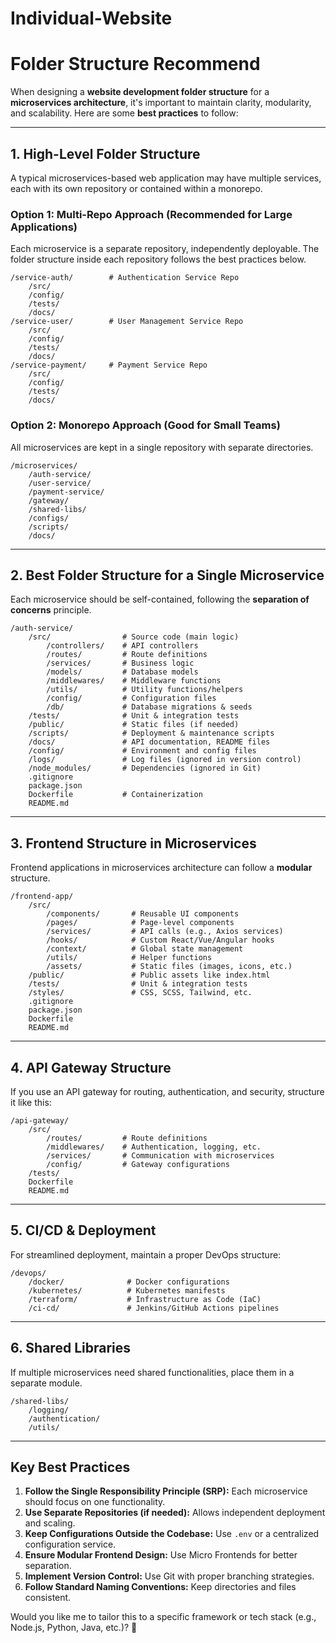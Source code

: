# Individual-Website
# Folder Structure Recommend
When designing a **website development folder structure** for a **microservices architecture**, it's important to maintain clarity, modularity, and scalability. Here are some **best practices** to follow:  

---

## **1. High-Level Folder Structure**
A typical microservices-based web application may have multiple services, each with its own repository or contained within a monorepo.  

### **Option 1: Multi-Repo Approach (Recommended for Large Applications)**
Each microservice is a separate repository, independently deployable. The folder structure inside each repository follows the best practices below.

```
/service-auth/        # Authentication Service Repo
    /src/
    /config/
    /tests/
    /docs/
/service-user/        # User Management Service Repo
    /src/
    /config/
    /tests/
    /docs/
/service-payment/     # Payment Service Repo
    /src/
    /config/
    /tests/
    /docs/
```

### **Option 2: Monorepo Approach (Good for Small Teams)**
All microservices are kept in a single repository with separate directories.

```
/microservices/
    /auth-service/
    /user-service/
    /payment-service/
    /gateway/
    /shared-libs/
    /configs/
    /scripts/
    /docs/
```

---

## **2. Best Folder Structure for a Single Microservice**
Each microservice should be self-contained, following the **separation of concerns** principle.

```
/auth-service/
    /src/                # Source code (main logic)
        /controllers/    # API controllers
        /routes/         # Route definitions
        /services/       # Business logic
        /models/         # Database models
        /middlewares/    # Middleware functions
        /utils/          # Utility functions/helpers
        /config/         # Configuration files
        /db/             # Database migrations & seeds
    /tests/              # Unit & integration tests
    /public/             # Static files (if needed)
    /scripts/            # Deployment & maintenance scripts
    /docs/               # API documentation, README files
    /config/             # Environment and config files
    /logs/               # Log files (ignored in version control)
    /node_modules/       # Dependencies (ignored in Git)
    .gitignore
    package.json
    Dockerfile           # Containerization
    README.md
```

---

## **3. Frontend Structure in Microservices**
Frontend applications in microservices architecture can follow a **modular** structure.

```
/frontend-app/
    /src/
        /components/       # Reusable UI components
        /pages/            # Page-level components
        /services/         # API calls (e.g., Axios services)
        /hooks/            # Custom React/Vue/Angular hooks
        /context/          # Global state management
        /utils/            # Helper functions
        /assets/           # Static files (images, icons, etc.)
    /public/               # Public assets like index.html
    /tests/                # Unit & integration tests
    /styles/               # CSS, SCSS, Tailwind, etc.
    .gitignore
    package.json
    Dockerfile
    README.md
```

---

## **4. API Gateway Structure**
If you use an API gateway for routing, authentication, and security, structure it like this:

```
/api-gateway/
    /src/
        /routes/         # Route definitions
        /middlewares/    # Authentication, logging, etc.
        /services/       # Communication with microservices
        /config/         # Gateway configurations
    /tests/
    Dockerfile
    README.md
```

---

## **5. CI/CD & Deployment**
For streamlined deployment, maintain a proper DevOps structure:

```
/devops/
    /docker/              # Docker configurations
    /kubernetes/          # Kubernetes manifests
    /terraform/           # Infrastructure as Code (IaC)
    /ci-cd/               # Jenkins/GitHub Actions pipelines
```

---

## **6. Shared Libraries**
If multiple microservices need shared functionalities, place them in a separate module.

```
/shared-libs/
    /logging/
    /authentication/
    /utils/
```

---

## **Key Best Practices**
1. **Follow the Single Responsibility Principle (SRP):** Each microservice should focus on one functionality.
2. **Use Separate Repositories (if needed):** Allows independent deployment and scaling.
3. **Keep Configurations Outside the Codebase:** Use `.env` or a centralized configuration service.
4. **Ensure Modular Frontend Design:** Use Micro Frontends for better separation.
5. **Implement Version Control:** Use Git with proper branching strategies.
6. **Follow Standard Naming Conventions:** Keep directories and files consistent.

Would you like me to tailor this to a specific framework or tech stack (e.g., Node.js, Python, Java, etc.)? 🚀